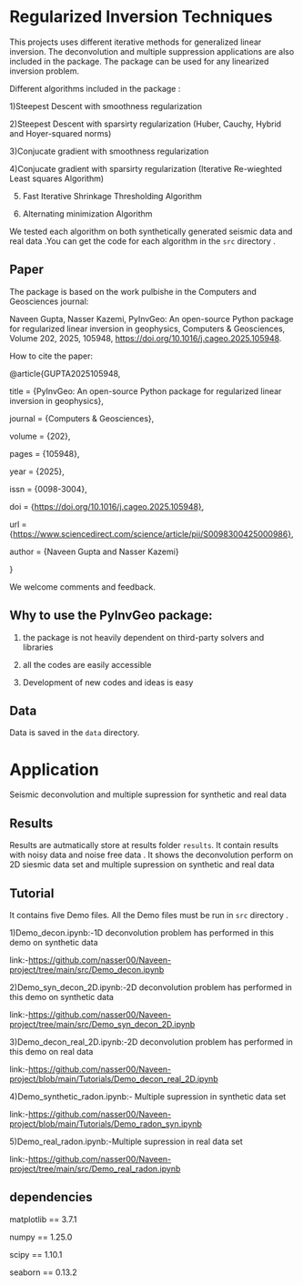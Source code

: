 
# Regularized  Inversion Techniques

This projects uses different iterative methods for generalized linear inversion. The deconvolution and multiple suppression applications are also included in the package. The package can be used for any linearized inversion problem.

Different algorithms included in the package :

1)Steepest Descent with smoothness regularization

2)Steepest Descent with sparsirty regularization (Huber, Cauchy, Hybrid and Hoyer-squared norms)

3)Conjucate gradient with smoothness regularization

4)Conjucate gradient with sparsirty regularization (Iterative Re-wieghted Least squares Algorithm)

5) Fast Iterative Shrinkage Thresholding Algorithm
   
6) Alternating minimization Algorithm


We tested each algorithm  on  both synthetically  generated seismic data and real data .You  can get the code for each algorithm in the `src` directory .

## Paper
The package is based on the work pulbishe in the Computers and Geosciences journal:

Naveen Gupta, Nasser Kazemi, PyInvGeo: An open-source Python package for regularized linear inversion in geophysics,
Computers & Geosciences, Volume 202, 2025, 105948, https://doi.org/10.1016/j.cageo.2025.105948.

How to cite the paper:

@article{GUPTA2025105948,

title = {PyInvGeo: An open-source Python package for regularized linear inversion in geophysics},

journal = {Computers & Geosciences},

volume = {202},

pages = {105948},

year = {2025},

issn = {0098-3004},

doi = {https://doi.org/10.1016/j.cageo.2025.105948},

url = {https://www.sciencedirect.com/science/article/pii/S0098300425000986},

author = {Naveen Gupta and Nasser Kazemi}

}

We welcome comments and feedback. 

## Why to use the PyInvGeo package:

1) the package is not heavily dependent on third-party solvers and libraries
 
2) all the codes are easily accessible
 
3) Development of new codes and ideas is easy 

## Data
Data is saved in the `data` directory. 
# Application
Seismic deconvolution and multiple supression for synthetic and real data  
## Results
Results are autmatically  store at results folder `results`. It contain results with noisy data and noise free data . It shows the deconvolution perform on 2D siesmic data set and multiple supression on synthetic and real data  

## Tutorial 
It contains five Demo files. All the Demo files must be run in `src` directory .

1)Demo_decon.ipynb:-1D deconvolution problem has performed in this demo on synthetic data

link:-https://github.com/nasser00/Naveen-project/tree/main/src/Demo_decon.ipynb

2)Demo_syn_decon_2D.ipynb:-2D deconvolution problem has performed in this demo on synthetic data

link:-https://github.com/nasser00/Naveen-project/tree/main/src/Demo_syn_decon_2D.ipynb

3)Demo_decon_real_2D.ipynb:-2D deconvolution problem has performed in this demo on real data

link:-https://github.com/nasser00/Naveen-project/blob/main/Tutorials/Demo_decon_real_2D.ipynb

4)Demo_synthetic_radon.ipynb:- Multiple supression in synthetic data set 

link:-https://github.com/nasser00/Naveen-project/blob/main/Tutorials/Demo_radon_syn.ipynb

5)Demo_real_radon.ipynb:-Multiple supression in real data set 

link:-https://github.com/nasser00/Naveen-project/tree/main/src/Demo_real_radon.ipynb


## dependencies 
matplotlib      ==          3.7.1

numpy           ==          1.25.0

scipy           ==          1.10.1

seaborn         ==          0.13.2
